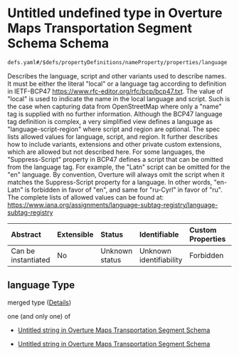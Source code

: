 # Untitled undefined type in Overture Maps Transportation Segment Schema Schema

```txt
defs.yaml#/$defs/propertyDefinitions/nameProperty/properties/language
```

Describes the language, script and other variants used to describe names. It must be either the literal "local" or a language tag according to definition in IETF-BCP47 <https://www.rfc-editor.org/rfc/bcp/bcp47.txt>.
The value of "local" is used to indicate the name in the local language and script. Such is the case when capturing data from OpenStreetMap where only a "name" tag is supplied with no further information.
Although the BCP47 language tag definition is complex, a very simplified view defines a language as "language-script-region" where script and region are optional. The spec lists allowed values for language, script, and region. It further describes how to include variants, extensions and other private custom extensions, which are allowed but not described here.
For some languages, the "Suppress-Script" property in BCP47 defines a script that can be omitted from the language tag. For example, the "Latn" script can be omitted for the "en" language. By convention, Overture will always omit the script when it matches the Suppress-Script property for a language. In other words, "en-Latn" is forbidden in favor of "en", and same for "ru-Cyrl" in favor of "ru".
The complete lists of allowed values can be found at: <https://www.iana.org/assignments/language-subtag-registry/language-subtag-registry>

| Abstract            | Extensible | Status         | Identifiable            | Custom Properties | Additional Properties | Access Restrictions | Defined In                                                                                 |
| :------------------ | :--------- | :------------- | :---------------------- | :---------------- | :-------------------- | :------------------ | :----------------------------------------------------------------------------------------- |
| Can be instantiated | No         | Unknown status | Unknown identifiability | Forbidden         | Allowed               | none                | [defs.yaml\*](../../../../../../../tmp/jsonschema/schema/defs.yaml "open original schema") |

## language Type

merged type ([Details](defs-defs-propertydefinitions-language.md))

one (and only one) of

*   [Untitled string in Overture Maps Transportation Segment Schema](defs-defs-propertydefinitions-language-oneof-0.md "check type definition")

*   [Untitled string in Overture Maps Transportation Segment Schema](defs-defs-propertydefinitions-language-oneof-1.md "check type definition")
